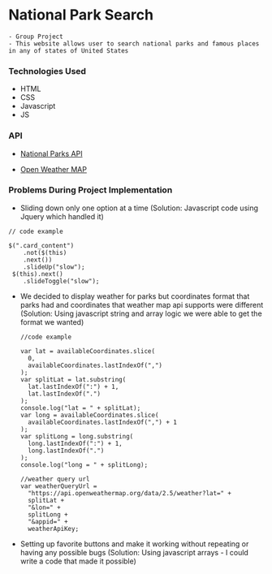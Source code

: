 # National Park Search

    - Group Project
    - This website allows user to search national parks and famous places in any of states of United States

### Technologies Used

- HTML
- CSS
- Javascript
- JS

### API

- [National Parks API](https://www.nps.gov/subjects/developer/api-documentation.htm)

- [Open Weather MAP](https://openweathermap.org/api)

### Problems During Project Implementation

- Sliding down only one option at a time (Solution: Javascript code using Jquery which handled it)

```
// code example

$(".card_content")
    .not($(this)
    .next())
    .slideUp("slow");
 $(this).next()
    .slideToggle("slow");
```

- We decided to display weather for parks but coordinates format that parks had and coordinates that weather map api supports were different (Solution: Using javascript string and array logic we were able to get the format we wanted)

    ```
    //code example

    var lat = availableCoordinates.slice(
      0,
      availableCoordinates.lastIndexOf(",")
    );
    var splitLat = lat.substring(
      lat.lastIndexOf(":") + 1,
      lat.lastIndexOf(".")
    );
    console.log("lat = " + splitLat);
    var long = availableCoordinates.slice(
      availableCoordinates.lastIndexOf(",") + 1
    );
    var splitLong = long.substring(
      long.lastIndexOf(":") + 1,
      long.lastIndexOf(".")
    );
    console.log("long = " + splitLong);

    //weather query url
    var weatherQueryUrl =
      "https://api.openweathermap.org/data/2.5/weather?lat=" +
      splitLat +
      "&lon=" +
      splitLong +
      "&appid=" +
      weatherApiKey;
    ```

- Setting up favorite buttons and make it working without repeating or having any possible bugs (Solution: Using javascript arrays - I could write a code that made it possible)
